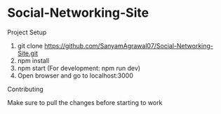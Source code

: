 # Social-Networking-Site

Project Setup

1) git clone https://github.com/SanyamAgrawal07/Social-Networking-Site.git
2) npm install
3) npm start (For development: npm run dev)
4) Open browser and go to localhost:3000


Contributing

Make sure to pull the changes before starting to work
